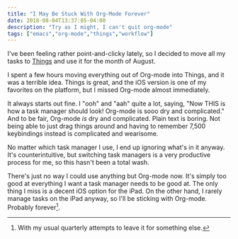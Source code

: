 ```yaml
---
title: "I May Be Stuck With Org-Mode Forever"
date: 2018-08-04T13:37:05-04:00 
description: "Try as I might, I can't quit org-mode"
tags: ["emacs","org-mode","things","workflow"]
---
```


I've been feeling rather point-and-clicky lately, so I decided to move all
my tasks to [Things](https://culturedcode.com/things/) and use it for the month
of August. 

I spent a few hours moving everything out of Org-mode into Things, and it was a
terrible idea. Things is great, and the iOS version is one of my favorites on
the platform, but I missed Org-mode almost immediately.

It always starts out fine. I "ooh" and "aah" quite a lot, saying, "Now THIS
is how a task manager should look! Org-mode is sooo dry and complicated." And to
be fair, Org-mode _is_ dry and complicated. Plain text is boring. Not being able
to just drag things around and having to remember 7,500 keybindings instead is
complicated and wearisome.

No matter which task manager I use, I end up
ignoring what's in it anyway. It's counterintuitive, but switching task managers is a
very productive process for me, so this hasn't been a total wash.

There's just no way I could use anything but Org-mode now. It's simply too
good at everything I want a task manager needs to be good at. The only thing I
miss is a decent iOS option for the iPad. On the other hand, I rarely manage tasks
on the iPad anyway, so I'll be sticking with Org-mode. Probably forever[^maybe].

[^maybe]: With my usual quarterly attempts to leave it for something else.
